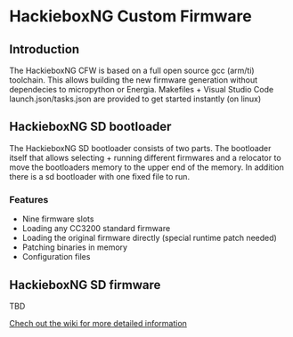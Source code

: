 # HackieboxNG Custom Firmware

## Introduction
The HackieboxNG CFW is based on a full open source gcc (arm/ti) toolchain. This allows building the new firmware generation without dependecies to micropython or Energia.
Makefiles + Visual Studio Code launch.json/tasks.json are provided to get started instantly (on linux)

## HackieboxNG SD bootloader
The HackieboxNG SD bootloader consists of two parts. The bootloader itself that allows selecting + running different firmwares and a relocator to move the bootloaders memory to the upper end of the memory. In addition there is a sd bootloader with one fixed file to run.

### Features
* Nine firmware slots
* Loading any CC3200 standard firmware
* Loading the original firmware directly (special runtime patch needed)
* Patching binaries in memory
* Configuration files

## HackieboxNG SD firmware
TBD

[Chech out the wiki for more detailed information](https://github.com/toniebox-reverse-engineering/hackiebox_cfw_ng/wiki)